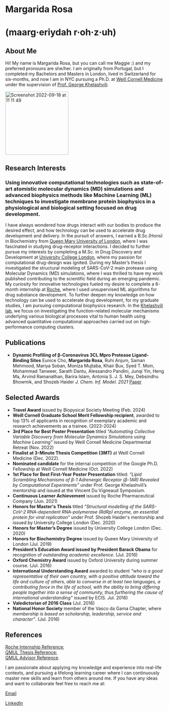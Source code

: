 # Margarida Rosa #
# (maarg·eriydah r·oh·z·uh) #

## About Me ##

Hi! My name is Margarida Rosa, but you can call me Maggie :) and my preferred pronouns are she/her. 
I am originally from Portugal, but I completed my Bachelors and Masters in London, lived in Switzerland for six-months, and now I am in NYC pursuing a Ph.D. at [Weill Cornell Medicine](http://www.weill.cornell.edu) under the supervision of [Prof. George Khelashvili](https://www.physiology.med.cornell.edu/people/george-khelashvili-ph-d/).


<img width="200" alt="Screenshot 2022-09-18 at 11 11 49" src="https://user-images.githubusercontent.com/99993156/190914287-2208d9af-27f7-45b5-ae61-b810c7462ee9.png">

## Research Interests ##

### Using innovative computational technologies such as state-of-art atomistic molecular dynamics (MD) simulations and advanced biophysics methods like Machine Learning (ML) techniques to investigate membrane protein biophysics in a physiological and biological setting focused on drug development.

I have always wondered how drugs interact with our bodies to produce the desired effect, and how technology can be used to accelerate drug development and delivery. In the pursuit of answers, I earned a B.Sc.(Hons) in Biochemistry from [Queen Mary University of London](https://www.qmul.ac.uk), where I was fascinated in studying drug-receptor interactions. I decided to further pursue my interests by completing a M.Sc. in Drug Discovery and Development at [University College London](https://www.ucl.ac.uk/), where my passion for computational drug-design was ignited. During my Master’s thesis I investigated the structural modeling of SARS-CoV-2 main protease using Molecular Dynamics (MD) simulations, where I was thrilled to have my work published contributing to the scientific field during an emerging pandemic. My curiosity for innovative technologies fueled my desire to complete a 6-month internship at [Roche](https://www.roche.com), where I used unsupervised ML algorithms for drug substance development. To further deepen my knowledge on how technology can be used to accelerate drug development, for my graduate studies, I am pursuing computational biophysics research. In the [Khelashvili lab](https://www.physiology.med.cornell.edu/faculty/khelashvili/lab/research.html), we focus on investigating the function-related molecular mechanisms underlying various biological processes vital to human health using advanced quantitative computational approaches carried out on high-performance computing clusters. 

## Publications ##

- **Dynamic Profiling of β-Coronavirus 3CL Mpro Protease Ligand-Binding Sites**
  Eunice Cho, **Margarida Rosa**, Ruhi Anjum, Saman Mehmood, Mariya Soban, Moniza Mujtaba, Khair Bux, Syed T. Moin, Mohammad Tanweer, Sarath Dantu,   Alessandro   Pandini, Junqi Yin, Heng Ma, Arvind Ramanathan, Barira Islam, Antonia S. J. S. Mey, Debsindhu Bhowmik, and Shozeb Haider
  *J. Chem. Inf. Model. 2021* 
  [Paper](https://www.pubs.acs.org/doi/10.1021/acs.jcim.1c00449)

## Selected Awards ##
- **Travel Award** issued by Biopysical Society Meeting (Feb. 2024)
- **Weill Cornell Graduate School Merit Fellowship recipient**, awarded to top 13% of applicants in recognition of exemplary academic and research achievements as a trainee. (2023-2024)
- **3rd Place for Best Poster Presentation** titled *"Automating Collective Variable Discovery from Molecular Dynamics Simulations using Machine Learning"* issued by Weill Cornell Medicine Departmental Retreat (Nov. 2022)
- **Finalist at 3-Minute Thesis Competition (3MT)** at Weill Cornell Medicine (Dec. 2022).
- **Nominated candidate** for the internal competition of the Google Ph.D. Fellowship at Weill Cornell Medicine (Oct. 2022)
- **1st Place for Best First-Year Poster Presentation** titled: *“Lipid Scrambling Mechanisms of β-1 Adrenergic Receptor (β-1AR) Revealed by Computational Experiments”* under Prof. George Khelashvili’s mentorship and issued at the Vincent Du Vigneaud Symposium. 
- **Continuous Learner Achievement** issued by Roche Pharmaceutical Company (Jun. 2021)
- **Honors for Master's Thesis** titled *“Structural modelling of the SARS-CoV-2 RNA-dependent RNA-polymerase (RdRp) enzyme, an essential protein for viral replication”* under Prof. Shozeb Haider's mentorship and issued by University College London (Dec. 2020)   
- **Honors for Master’s Degree** issued by University College London (Dec. 2020)
- **Honors for Biochemistry Degree** issued by Queen Mary University of London (Jul. 2019)
- **President’s Education Award issued by President Barack Obama** for recognition of *outstanding academic excellence*. (Jul. 2016)
- **Oxford Chemistry Award** issued by Oxford University during summer course. (Jul. 2016)
- **International Understanding Award** awarded to student *"who is a good representative of their own country, with a positive attitude toward the life and culture of others, able to converse in at least two languages, a contributing force in the life of school, with the ability to bring differing people together into a sense of community, thus furthering the cause of international understanding"* issued by ECIS. Jul. 2016)
- **Valedictorian of 2016 Class** (Jul. 2016)
- **National Honor Society** member of the Vasco da Gama Chapter, where *membership is based on scholarship, leadership, service and character"*. (Jul. 2016)

## References ##
[Roche Internship Reference](https://github.com/maggierosa/maggierosa.github.io/files/9607147/Roche_Reference.pdf);  
[QMUL Thesis Reference](https://github.com/maggierosa/maggierosa.github.io/files/9607154/Trimmer_Reference_.pdf);  
[QMUL Advisor Reference](https://github.com/maggierosa/maggierosa.github.io/files/9607156/Reference.for.Maria.Margarida.Rosa.pdf). 



I am passionate about applying my knowledge and experience into real-life contexts, and pursuing a lifelong learning career where I can continuously master new skills and learn from others around me. If you have any ideas and want to collaborate feel free to reach me at:

[Email](Email.md)

[LinkedIn](https://www.linkedin.com/in/mmargaridarosa/)




